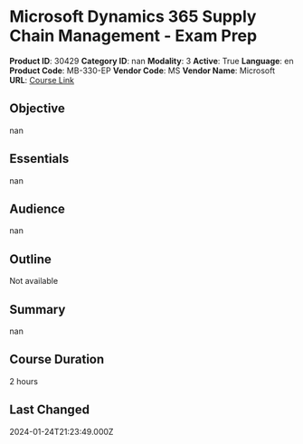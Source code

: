 # Microsoft Dynamics 365 Supply Chain Management - Exam Prep

**Product ID**: 30429
**Category ID**: nan
**Modality**: 3
**Active**: True
**Language**: en
**Product Code**: MB-330-EP
**Vendor Code**: MS
**Vendor Name**: Microsoft
**URL**: [Course Link](https://www.fastlaneus.com/course/microsoft-mb-330-ep)

## Objective
nan

## Essentials
nan

## Audience
nan

## Outline
Not available

## Summary
nan

## Course Duration
2 hours

## Last Changed
2024-01-24T21:23:49.000Z
